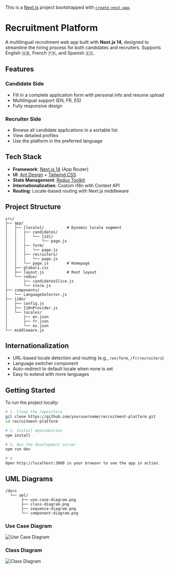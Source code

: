 This is a [Next.js](https://nextjs.org/) project bootstrapped with [`create-next-app`](https://github.com/vercel/next.js/tree/canary/packages/create-next-app).

# Recruitment Platform

A multilingual recruitment web app built with **Next.js 14**, designed to streamline the hiring process for both candidates and recruiters. Supports English 🇬🇧, French 🇫🇷, and Spanish 🇪🇸.

## Features

### Candidate Side
- Fill in a complete application form with personal info and resume upload
- Multilingual support (EN, FR, ES)
- Fully responsive design

### Recruiter Side
- Browse all candidate applications in a sortable list
- View detailed profiles
- Use the platform in the preferred language

## Tech Stack

- **Framework**: [Next.js 14](https://nextjs.org/) (App Router)
- **UI**: [Ant Design](https://ant.design/) + [Tailwind CSS](https://tailwindcss.com/)
- **State Management**: [Redux Toolkit](https://redux-toolkit.js.org/)
- **Internationalization**: Custom i18n with Context API
- **Routing**: Locale-based routing with Next.js middleware

## Project Structure
```
src/
├── app/
│   ├── [locale]/          # Dynamic locale segment
│   │   ├── candidates/
│   │   │   └── [id]/
│   │   │       └── page.js
│   │   ├── form/
│   │   │   └── page.js
│   │   ├── recruiters/
│   │   │   └── page.js
│   │   └── page.js        # Homepage
│   ├── globals.css
│   ├── layout.js          # Root layout
│   └── redux/
│       ├── candidatesSlice.js
│       └── store.js
├── components/
│   └── LanguageSelector.js
├── i18n/
│   ├── config.js
│   ├── I18nProvider.js
│   └── locales/
│       ├── en.json
│       ├── fr.json
│       └── es.json
└── middleware.js
```


## Internationalization

- URL-based locale detection and routing (e.g., `/en/form`, `/fr/recruiters`)
- Language switcher component
- Auto-redirect to default locale when none is set
- Easy to extend with more languages

## Getting Started

To run the project locally:

```bash
# 1. Clone the repository
git clone https://github.com/yourusername/recruitment-platform.git
cd recruitment-platform

# 2. Install dependencies
npm install

# 3. Run the development server
npm run dev

# 4
Open http://localhost:3000 in your browser to see the app in action.
```
## UML Diagrams

```
/docs
  └── uml/
       ├── use-case-diagram.png
       ├── class-diagram.png
       ├── sequence-diagram.png
       └── component-diagram.png
```

### Use Case Diagram
![Use Case Diagram](./docs/uml/use-case-diagram.png)

### Class Diagram
![Class Diagram](./docs/uml/class-diagram.png)




